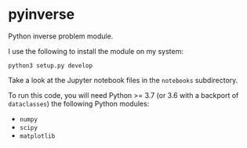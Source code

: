 # pyinverse
Python inverse problem module.

I use the following to install the module on my system:

`python3 setup.py develop`

Take a look at the Jupyter notebook files in the `notebooks` subdirectory.

To run this code, you will need Python >= 3.7 (or 3.6 with a backport of `dataclasses`)  the following Python modules:
- `numpy`
- `scipy`
- `matplotlib`
